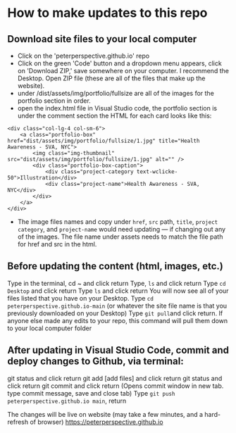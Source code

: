 
# How to make updates to this repo

## Download site files to your local computer

- Click on the 'peterperspective.github.io' repo
- Click on the green 'Code' button and a dropdown menu appears, click on 'Download ZIP,' save somewhere on your computer. I recommend the Desktop. Open ZIP file (these are all of the files that make up the website).
- under /dist/assets/img/portfolio/fullsize are all of the images for the portfolio section in order.
- open the index.html file in Visual Studio code, the portfolio section is under the <!-- Portfolio --> comment section
the HTML for each card looks like this:

```
<div class="col-lg-4 col-sm-6">
    <a class="portfolio-box" href="dist/assets/img/portfolio/fullsize/1.jpg" title="Health Awareness - SVA, NYC">
        <img class="img-thumbnail" src="dist/assets/img/portfolio/fullsize/1.jpg" alt="" />
        <div class="portfolio-box-caption">
            <div class="project-category text-wclicke-50">Illustration</div>
            <div class="project-name">Health Awareness - SVA, NYC</div>
        </div>
    </a>
</div>
```

- The image files names and copy under `href`, `src` path, `title`, `project category`, and `project-name` would need updating — if changing out any of the images. The file name under assets needs to match the file path for href and src in the html.

## Before updating the content (html, images, etc.)

Type in the terminal, cd ~ and click return
Type, `ls` and click return 
Type `cd Desktop` and click return
Type `ls` and click return
You will now see all of your files listed that you have on your Desktop.
Type `cd peterperspective.github.io-main` (or whatever the site file name is that you previously downloaded on your Desktop)
Type `git pull`and click return. If anyone else made any edits to your repo, this command will pull them down to your local computer folder

## After updating in Visual Studio Code, commit and deploy changes to Github, via terminal:

git status and click return
git add [add files] and click return
git status and click return
git commit and click return
(Opens commit window in new tab. type commit message, save and close tab)
Type `git push peterperspective.github.io main`, return

The changes will be live on website (may take a few minutes, and a hard-refresh of browser)
https://peterperspective.github.io